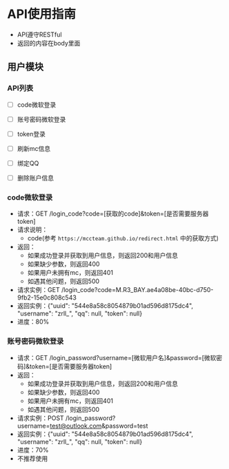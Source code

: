 # API使用指南
- API遵守RESTful
- 返回的内容在body里面
## 用户模块
### API列表
- [ ] code微软登录
- [ ] 账号密码微软登录
- [ ] token登录
- [ ] 刷新mc信息
- [ ] 绑定QQ
- [ ] 删除账户信息


### code微软登录
- 请求：GET /login_code?code=[获取的code]&token=[是否需要服务器token]
- 请求说明：
  - code(参考 `https://mccteam.github.io/redirect.html` 中的获取方式)
- 返回：
  - 如果成功登录并获取到用户信息，则返回200和用户信息
  - 如果缺少参数，则返回400
  - 如果用户未拥有mc，则返回401
  - 如遇其他问题，则返回500
- 请求实例：GET /login_code?code=M.R3_BAY.ae4a08be-40bc-d750-9fb2-15e0c808c543
- 返回实例：{"uuid": "544e8a58c8054879b01ad596d8175dc4", "username": "zrll_", "qq": null, "token": null}
- 进度：80%

### 账号密码微软登录
- 请求：GET /login_password?username=[微软用户名]&password=[微软密码]&token=[是否需要服务器token]
- 返回：
  - 如果成功登录并获取到用户信息，则返回200和用户信息
  - 如果缺少参数，则返回400
  - 如果用户未拥有mc，则返回401
  - 如遇其他问题，则返回500
- 请求实例：POST /login_password?username=test@outlook.com&password=test
- 返回实例：{"uuid": "544e8a58c8054879b01ad596d8175dc4", "username": "zrll_", "qq": null, "token": null}
- 进度：70%
- 不推荐使用

